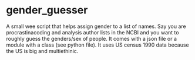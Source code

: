 # gender_guesser
A small wee script that helps assign gender to a list of names. Say you are procrastinacoding and analysis author lists in the NCBI and you want to roughly guess the genders/sex of people.
It comes with a json file or a module with a class (see python file).
It uses US census 1990 data because the US is big and multiethinic.